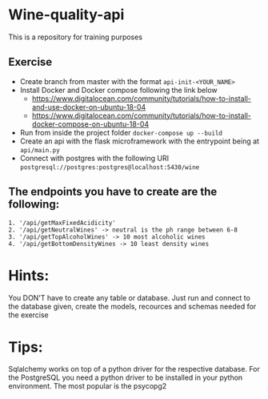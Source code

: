 # Wine-quality-api
This is a repository for training purposes

## Exercise
* Create branch from master with the format ```api-init-<YOUR_NAME>```
* Install Docker and Docker compose following the link below
    * https://www.digitalocean.com/community/tutorials/how-to-install-and-use-docker-on-ubuntu-18-04
    * https://www.digitalocean.com/community/tutorials/how-to-install-docker-compose-on-ubuntu-18-04
* Run from inside the project folder ```docker-compose up --build```
* Create an api with the flask microframework with the entrypoint being at ```api/main.py```
* Connect with postgres with the following URI ```postgresql://postgres:postgres@localhost:5430/wine```

## The endpoints you have to create are the following:
    1. '/api/getMaxFixedAcidicity'
    2. '/api/getNeutralWines' -> neutral is the ph range between 6-8
    3. '/api/getTopAlcoholWines' -> 10 most alcoholic wines
    4. '/api/getBottomDensityWines -> 10 least density wines

# Hints:
   You DON'T have to create any table or database. Just run and connect to the database given, create the models, recources and schemas needed for the exercise
   
# Tips:
   Sqlalchemy works on top of a python driver for the respective database. For the PostgreSQL you need a python driver to be installed in your python environment. The most popular is the psycopg2 
